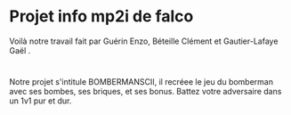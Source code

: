 # Projet info mp2i de falco
Voilà notre travail fait par Guérin Enzo, Béteille Clément et Gautier-Lafaye Gaël .
#
Notre projet s'intitule BOMBERMANSCII, il recréee le jeu du bomberman avec ses bombes, ses briques, et ses bonus. 
Battez votre adversaire dans un 1v1 pur et dur.

